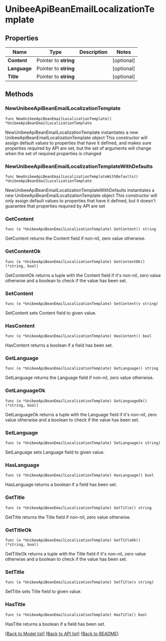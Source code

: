 # UnibeeApiBeanEmailLocalizationTemplate

## Properties

Name | Type | Description | Notes
------------ | ------------- | ------------- | -------------
**Content** | Pointer to **string** |  | [optional] 
**Language** | Pointer to **string** |  | [optional] 
**Title** | Pointer to **string** |  | [optional] 

## Methods

### NewUnibeeApiBeanEmailLocalizationTemplate

`func NewUnibeeApiBeanEmailLocalizationTemplate() *UnibeeApiBeanEmailLocalizationTemplate`

NewUnibeeApiBeanEmailLocalizationTemplate instantiates a new UnibeeApiBeanEmailLocalizationTemplate object
This constructor will assign default values to properties that have it defined,
and makes sure properties required by API are set, but the set of arguments
will change when the set of required properties is changed

### NewUnibeeApiBeanEmailLocalizationTemplateWithDefaults

`func NewUnibeeApiBeanEmailLocalizationTemplateWithDefaults() *UnibeeApiBeanEmailLocalizationTemplate`

NewUnibeeApiBeanEmailLocalizationTemplateWithDefaults instantiates a new UnibeeApiBeanEmailLocalizationTemplate object
This constructor will only assign default values to properties that have it defined,
but it doesn't guarantee that properties required by API are set

### GetContent

`func (o *UnibeeApiBeanEmailLocalizationTemplate) GetContent() string`

GetContent returns the Content field if non-nil, zero value otherwise.

### GetContentOk

`func (o *UnibeeApiBeanEmailLocalizationTemplate) GetContentOk() (*string, bool)`

GetContentOk returns a tuple with the Content field if it's non-nil, zero value otherwise
and a boolean to check if the value has been set.

### SetContent

`func (o *UnibeeApiBeanEmailLocalizationTemplate) SetContent(v string)`

SetContent sets Content field to given value.

### HasContent

`func (o *UnibeeApiBeanEmailLocalizationTemplate) HasContent() bool`

HasContent returns a boolean if a field has been set.

### GetLanguage

`func (o *UnibeeApiBeanEmailLocalizationTemplate) GetLanguage() string`

GetLanguage returns the Language field if non-nil, zero value otherwise.

### GetLanguageOk

`func (o *UnibeeApiBeanEmailLocalizationTemplate) GetLanguageOk() (*string, bool)`

GetLanguageOk returns a tuple with the Language field if it's non-nil, zero value otherwise
and a boolean to check if the value has been set.

### SetLanguage

`func (o *UnibeeApiBeanEmailLocalizationTemplate) SetLanguage(v string)`

SetLanguage sets Language field to given value.

### HasLanguage

`func (o *UnibeeApiBeanEmailLocalizationTemplate) HasLanguage() bool`

HasLanguage returns a boolean if a field has been set.

### GetTitle

`func (o *UnibeeApiBeanEmailLocalizationTemplate) GetTitle() string`

GetTitle returns the Title field if non-nil, zero value otherwise.

### GetTitleOk

`func (o *UnibeeApiBeanEmailLocalizationTemplate) GetTitleOk() (*string, bool)`

GetTitleOk returns a tuple with the Title field if it's non-nil, zero value otherwise
and a boolean to check if the value has been set.

### SetTitle

`func (o *UnibeeApiBeanEmailLocalizationTemplate) SetTitle(v string)`

SetTitle sets Title field to given value.

### HasTitle

`func (o *UnibeeApiBeanEmailLocalizationTemplate) HasTitle() bool`

HasTitle returns a boolean if a field has been set.


[[Back to Model list]](../README.md#documentation-for-models) [[Back to API list]](../README.md#documentation-for-api-endpoints) [[Back to README]](../README.md)


